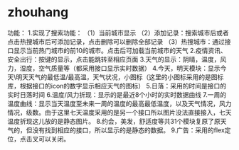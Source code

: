 # zhouhang

功能：
    1.实现了搜索功能：
            （1）当前城市显示
            （2）添加记录：搜索城市后或者点击热搜城市后可添加记录，点击删除可以删除全部记录
            （3）热搜城市：通过接口显示当前热门城市的前10的城市。点击后可加载当前城市的天气
    2.疫情资讯、安全出行：按键的显示，点击能跳转至相应页面
    3.天气的显示：阴晴，温度，风力，湿度，空气质量等（都采用接口显示实时数据）
    4.今天，明天模块：显示今天\明天天气的最低温/最高温，天气状况，小图标（这里的小图标采用的是图标库，根据接口的icon的数字显示相应天气的图标）
    5.日落：采用的时间是接口的实时日落时间
    6.温度/风力折现：显示的是最近8个小时的实时数据曲线
    7.一周的温度曲线：显示当天温度至未来一周的温度的最高最低温度，以及天气情况，风力情况，级数。由于这里七天温度采用的是另一个接口所以图片没法直接接入，七天温度折现这儿放的是静态图片。
    8.约会，美发，舒适度等共31个模块复原了原天气的，但没有找到相应的接口，所以显示的是静态的数据。
    9.广告：采用的flex定位，点击叉可以关闭。
